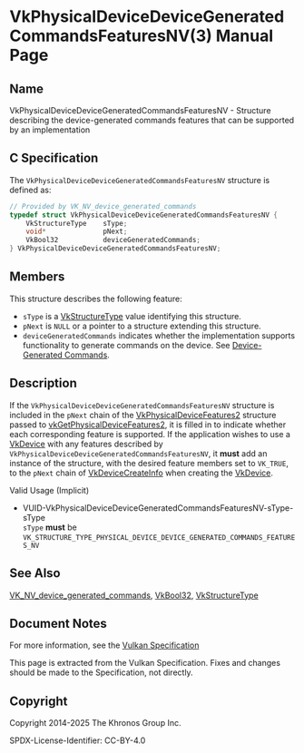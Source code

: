 # VkPhysicalDeviceDeviceGeneratedCommandsFeaturesNV(3) Manual Page

## Name

VkPhysicalDeviceDeviceGeneratedCommandsFeaturesNV - Structure describing the device-generated commands features that can be supported by an implementation



## [](#_c_specification)C Specification

The `VkPhysicalDeviceDeviceGeneratedCommandsFeaturesNV` structure is defined as:

```c++
// Provided by VK_NV_device_generated_commands
typedef struct VkPhysicalDeviceDeviceGeneratedCommandsFeaturesNV {
    VkStructureType    sType;
    void*              pNext;
    VkBool32           deviceGeneratedCommands;
} VkPhysicalDeviceDeviceGeneratedCommandsFeaturesNV;
```

## [](#_members)Members

This structure describes the following feature:

- `sType` is a [VkStructureType](https://registry.khronos.org/vulkan/specs/latest/man/html/VkStructureType.html) value identifying this structure.
- `pNext` is `NULL` or a pointer to a structure extending this structure.
- []()`deviceGeneratedCommands` indicates whether the implementation supports functionality to generate commands on the device. See [Device-Generated Commands](https://registry.khronos.org/vulkan/specs/latest/html/vkspec.html#device-generated-commands).

## [](#_description)Description

If the `VkPhysicalDeviceDeviceGeneratedCommandsFeaturesNV` structure is included in the `pNext` chain of the [VkPhysicalDeviceFeatures2](https://registry.khronos.org/vulkan/specs/latest/man/html/VkPhysicalDeviceFeatures2.html) structure passed to [vkGetPhysicalDeviceFeatures2](https://registry.khronos.org/vulkan/specs/latest/man/html/vkGetPhysicalDeviceFeatures2.html), it is filled in to indicate whether each corresponding feature is supported. If the application wishes to use a [VkDevice](https://registry.khronos.org/vulkan/specs/latest/man/html/VkDevice.html) with any features described by `VkPhysicalDeviceDeviceGeneratedCommandsFeaturesNV`, it **must** add an instance of the structure, with the desired feature members set to `VK_TRUE`, to the `pNext` chain of [VkDeviceCreateInfo](https://registry.khronos.org/vulkan/specs/latest/man/html/VkDeviceCreateInfo.html) when creating the [VkDevice](https://registry.khronos.org/vulkan/specs/latest/man/html/VkDevice.html).

Valid Usage (Implicit)

- [](#VUID-VkPhysicalDeviceDeviceGeneratedCommandsFeaturesNV-sType-sType)VUID-VkPhysicalDeviceDeviceGeneratedCommandsFeaturesNV-sType-sType  
  `sType` **must** be `VK_STRUCTURE_TYPE_PHYSICAL_DEVICE_DEVICE_GENERATED_COMMANDS_FEATURES_NV`

## [](#_see_also)See Also

[VK\_NV\_device\_generated\_commands](https://registry.khronos.org/vulkan/specs/latest/man/html/VK_NV_device_generated_commands.html), [VkBool32](https://registry.khronos.org/vulkan/specs/latest/man/html/VkBool32.html), [VkStructureType](https://registry.khronos.org/vulkan/specs/latest/man/html/VkStructureType.html)

## [](#_document_notes)Document Notes

For more information, see the [Vulkan Specification](https://registry.khronos.org/vulkan/specs/latest/html/vkspec.html#VkPhysicalDeviceDeviceGeneratedCommandsFeaturesNV)

This page is extracted from the Vulkan Specification. Fixes and changes should be made to the Specification, not directly.

## [](#_copyright)Copyright

Copyright 2014-2025 The Khronos Group Inc.

SPDX-License-Identifier: CC-BY-4.0